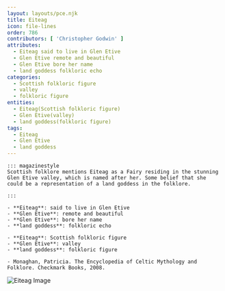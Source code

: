 ```yaml
---
layout: layouts/pce.njk
title: Eiteag
icon: file-lines
order: 786
contributors: [ 'Christopher Godwin' ]
attributes:
  - Eiteag said to live in Glen Etive
  - Glen Etive remote and beautiful
  - Glen Etive bore her name
  - land goddess folkloric echo
categories:
  - Scottish folkloric figure
  - valley
  - folkloric figure
entities:
  - Eiteag(Scottish folkloric figure)
  - Glen Etive(valley)
  - land goddess(folkloric figure)
tags:
  - Eiteag
  - Glen Etive
  - land goddess
---
```

``` tab [group1:Info]
::: magazinestyle
Scottish folklore mentions Eiteag as a Fairy residing in the stunning Glen Etive valley, which is named after her. Some belief that she could be a representation of a land goddess in the folklore.

:::
```
``` tab [group1:Attributes]
- **Eiteag**: said to live in Glen Etive
- **Glen Etive**: remote and beautiful
- **Glen Etive**: bore her name
- **land goddess**: folkloric echo
```
``` tab [group1:Entities]
- **Eiteag**: Scottish folkloric figure
- **Glen Etive**: valley
- **land goddess**: folkloric figure
```
``` tab [group1:Sources]
- Monaghan, Patricia. The Encyclopedia of Celtic Mythology and Folklore. Checkmark Books, 2008.
```
![Eiteag Image]([None])
